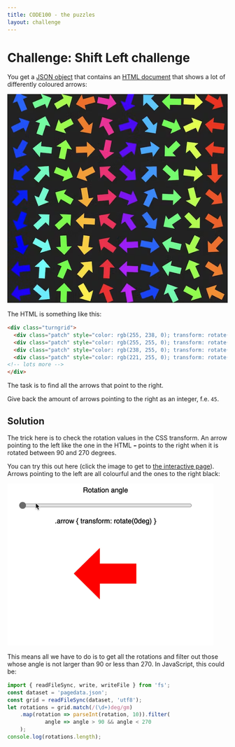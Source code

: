 ```yaml
---
title: CODE100 - the puzzles 
layout: challenge
---
```


# Challenge: Shift Left challenge

You get a [JSON object](dataset.json) that contains an [HTML document](gridpage.html) that shows a lot of differently coloured arrows:

![arrow grid with coloured arrows in all directions](arrows.png)

The HTML is something like this: 

```html
<div class="turngrid">
  <div class="patch" style="color: rgb(255, 238, 0); transform: rotate(200deg);">⬅</div>
  <div class="patch" style="color: rgb(255, 255, 0); transform: rotate(195deg);">⬅</div>
  <div class="patch" style="color: rgb(238, 255, 0); transform: rotate(93deg);">⬅</div>
  <div class="patch" style="color: rgb(221, 255, 0); transform: rotate(66deg);">⬅</div>
<!-- lots more -->
</div>
```

The task is to find all the arrows that point to the right.

Give back the amount of arrows pointing to the right as an integer, f.e. `45`. 

<!-- details -->
<!-- summary -->
## Solution
<!-- endsummary -->

The trick here is to check the rotation values in the CSS transform. An arrow pointing to the left like the one in the HTML `⬅` points to the right when it is rotated between 90 and 270 degrees. 

You can try this out here (click the image to get to [the interactive page](arrow-demo.html)). Arrows pointing to the left are all colourful and the ones to the right black:

[![screen recording of the demo in action](arrow-demo.gif)](arrow.demo.html)

This means all we have to do is to get all the rotations and filter out those whose angle is not larger than 90 or less than 270. In JavaScript, this could be:

```javascript
import { readFileSync, write, writeFile } from 'fs';
const dataset = 'pagedata.json';
const grid = readFileSync(dataset, 'utf8');
let rotations = grid.match(/(\d+)deg/gm)
    .map(rotation => parseInt(rotation, 10)).filter(
            angle => angle > 90 && angle < 270
    );
console.log(rotations.length);
```

<!-- enddetails -->